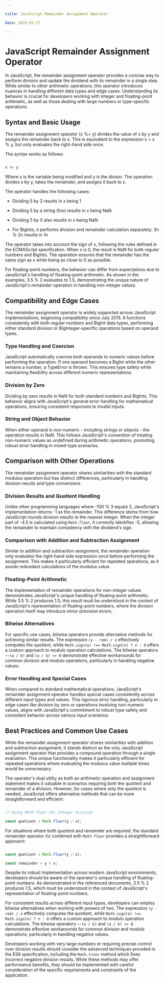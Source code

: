 ```yaml
---

title: JavaScript Remainder Assignment Operator

date: 2025-05-27

---
```



# JavaScript Remainder Assignment Operator

In JavaScript, the remainder assignment operator provides a concise way to perform division and update the dividend with its remainder in a single step. While similar to other arithmetic operations, this operator introduces nuances in handling different data types and edge cases. Understanding its behavior is crucial for developers working with integer and floating-point arithmetic, as well as those dealing with large numbers or type-specific operations.


## Syntax and Basic Usage

The remainder assignment operator (x %= y) divides the value of x by y and assigns the remainder back to x. This is equivalent to the expression x = x % y, but only evaluates the right-hand side once.

The syntax works as follows:

```javascript

x %= y

```

Where x is the variable being modified and y is the divisor. The operation divides x by y, takes the remainder, and assigns it back to x.

The operator handles the following cases:

- Dividing 5 by 2 results in x being 1

- Dividing 5 by a string (foo) results in x being NaN

- Dividing 5 by 0 also results in x being NaN

- For BigInts, it performs division and remainder calculation separately: 3n % 2n results in 1n

The operator takes into account the sign of x, following the rules defined in the ECMAScript specification. When x is 0, the result is NaN for both regular numbers and BigInts. The operation ensures that the remainder has the same sign as x while being as close to 0 as possible.

For floating-point numbers, the behavior can differ from expectations due to JavaScript's handling of floating-point arithmetic. As shown in the examples, 3.5 % 2 evaluates to 1.5, demonstrating the unique nature of JavaScript's remainder operation in handling non-integer values.


## Compatibility and Edge Cases

The remainder assignment operator is widely supported across JavaScript implementations, beginning compatibility since July 2015. It functions consistently with both regular numbers and BigInt data types, performing either standard division or BigInteger-specific operations based on operand types.


### Type Handling and Coercion

JavaScript automatically coerces both operands to numeric values before performing the operation. If one operand becomes a BigInt while the other remains a number, a TypeError is thrown. This ensures type safety while maintaining flexibility across different numeric representations.


### Division by Zero

Dividing by zero results in NaN for both standard numbers and BigInts. This behavior aligns with JavaScript's general error handling for mathematical operations, ensuring consistent responses to invalid inputs.


### String and Object Behavior

When either operand is non-numeric - including strings or objects - the operation results in NaN. This follows JavaScript's convention of treating non-numeric values as undefined during arithmetic operations, promoting robust error handling in mixed-type scenarios.


## Comparison with Other Operations

The remainder assignment operator shares similarities with the standard modulus operation but has distinct differences, particularly in handling division results and type conversions.


### Division Results and Quotient Handling

Unlike other programming languages where -100 % 3 equals 2, JavaScript's implementation returns -1 as the remainder. This difference stems from how JavaScript rounds division results to the nearest integer. When the integer part of -4.5 is calculated using `Math.floor`, it correctly identifies -5, allowing the remainder to maintain consistency with the dividend's sign.


### Comparison with Addition and Subtraction Assignment

Similar to addition and subtraction assignment, the remainder operation only evaluates the right-hand side expression once before performing the assignment. This makes it particularly efficient for repeated operations, as it avoids redundant calculations of the modulus value.


### Floating-Point Arithmetic

The implementation of remainder operations for non-integer values demonstrates JavaScript's unique handling of floating-point arithmetic. While 3.5 % 2 produces 1.5, this result must be understood in the context of JavaScript's representation of floating-point numbers, where the division operation itself may introduce minor precision errors.


### Bitwise Alternatives

For specific use cases, bitwise operators provide alternative methods for achieving similar results. The expression `(y - rem) / x` effectively computes the quotient, while `Math.sign(a) !== Math.sign(n) ? n : 0` offers a custom approach to modulo operation calculations. The bitwise operators `~~(a / b)` and `(a / b) >> 0` demonstrate effective workarounds for common division and modulo operations, particularly in handling negative values.


### Error Handling and Special Cases

When compared to standard mathematical operations, JavaScript's remainder assignment operator handles special cases consistently across different input types and values. This rigorous error handling, particularly in edge cases like division by zero or operations involving non-numeric values, aligns with JavaScript's commitment to robust type safety and consistent behavior across various input scenarios.


## Best Practices and Common Use Cases

While the remainder assignment operator shares similarities with addition and subtraction assignment, it stands distinct as the only JavaScript assignment operator that provides a compound operation through a single evaluation. This unique functionality makes it particularly efficient for repeated operations where evaluating the modulus value multiple times would be unnecessary.

The operator's dual utility as both an arithmetic operation and assignment statement makes it valuable in scenarios requiring both the quotient and remainder of a division. However, for cases where only the quotient is needed, JavaScript offers alternative methods that can be more straightforward and efficient:

```javascript

// Using Math.floor for integer division

const quotient = Math.floor(y / x);

```

For situations where both quotient and remainder are required, the standard remainder operator (`%`) combined with `Math.floor` provides a straightforward approach:

```javascript

const quotient = Math.floor(y / x);

const remainder = y % x;

```

Despite its robust implementation across modern JavaScript environments, developers should be aware of the operator's unique handling of floating-point numbers. As demonstrated in the referenced documents, 3.5 % 2 produces 1.5, which must be understood in the context of JavaScript's representation of floating-point numbers.

For consistent results across different input types, developers can employ bitwise alternatives when working with powers of two. The expression `(y - rem) / x` effectively computes the quotient, while `Math.sign(a) !== Math.sign(n) ? n : 0` offers a custom approach to modulo operation calculations. The bitwise operators `~~(a / b)` and `(a / b) >> 0` demonstrate effective workarounds for common division and modulo operations, particularly in handling negative values.

Developers working with very large numbers or requiring precise control over division results should consider the advanced techniques provided in the ES6 specification, including the `Math.trunc` method which fixes incorrect negative division results. While these methods may offer performance benefits, they should be implemented with careful consideration of the specific requirements and constraints of the application.


